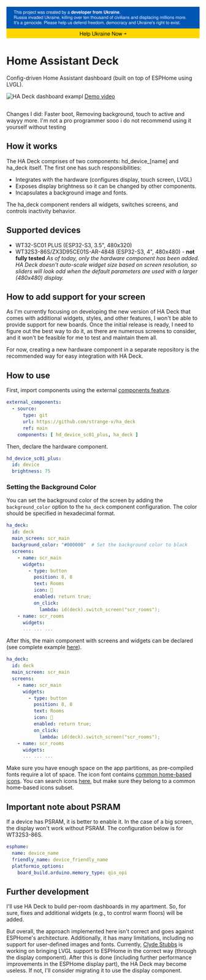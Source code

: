 [![Stand With Ukraine](https://raw.githubusercontent.com/vshymanskyy/StandWithUkraine/main/banner-direct-single.svg)](https://stand-with-ukraine.pp.ua)

# Home Assistant Deck

Config-driven Home Assistant dashboard (built on top of ESPHome using LVGL).

![HA Deck dashboard exampl](/images/ha_deck.jpg)
[Demo video](https://www.youtube.com/watch?v=NPr9ryyTVB4)

##
Changes I did: Faster boot, Removing background, touch to active and wayyy more. 
I'm not a pro programmer sooo i do not recommend using it yourself without testing 

## How it works

The HA Deck comprises of two components: hd_device_[name] and ha_deck itself. The first one has such responsibilities:

- Integrates with the hardware (configures display, touch screen, LVGL)
- Exposes display brightness so it can be changed by other components.
- Incapsulates a background image and fonts.

The ha_deck component renders all widgets, switches screens, and controls inactivity behavior.

## Supported devices

- WT32-SC01 PLUS (ESP32-S3, 3.5", 480x320)
- WT32S3-86S/ZX3D95CE01S-AR-4848 (ESP32-S3, 4", 480x480) - **not fully tested**
  *As of today, only the hardware component has been added. HA Deck doesn't auto-scale widget size based on screen resolution, so sliders will look odd when the default parameters are used with a larger (480x480) display.*

## How to add support for your screen
As I'm currently focusing on developing the new version of HA Deck that comes with additional widgets, styles, and other features, I won't be able to provide support for new boards. Once the initial release is ready, I need to figure out the best way to do it, as there are numerous screens to consider, and it won't be feasible for me to test and maintain them all.

For now, creating a new hardware component in a separate repository is the recommended way for easy integration with HA Deck.

## How to use

First, import components using the external [components feature](https://esphome.io/components/external_components.html).

```yaml
external_components:
  - source:
      type: git
      url: https://github.com/strange-v/ha_deck
      ref: main
    components: [ hd_device_sc01_plus, ha_deck ]
```

Then, declare the hardware component.

```yaml
hd_device_sc01_plus:
  id: device
  brightness: 75
```

### Setting the Background Color

You can set the background color of the screen by adding the `background_color` option to the `ha_deck` component configuration. The color should be specified in hexadecimal format.

```yaml
ha_deck:
  id: deck
  main_screen: scr_main
  background_color: "#000000"  # Set the background color to black
  screens:
    - name: scr_main
      widgets:
        - type: button
          position: 8, 8
          text: Rooms
          icon: 󰠡
          enabled: return true;
          on_click:
            lambda: id(deck).switch_screen("scr_rooms");
    - name: scr_rooms
      widgets:
      ... ... ...
```

After this, the main component with screens and widgets can be declared (see complete example [here](examples)).

```yaml
ha_deck:
  id: deck
  main_screen: scr_main
  screens:
    - name: scr_main
      widgets:
        - type: button
          position: 8, 8
          text: Rooms
          icon: 󰠡
          enabled: return true;
          on_click:
            lambda: id(deck).switch_screen("scr_rooms");
    - name: scr_rooms
      widgets:
      ... ... ...
```

Make sure you have enough space on the app partitions, as pre-compiled fonts require a lot of space. The icon font contains [common home-based icons](https://pictogrammers.com/docs/library/mdi/guides/home-assistant). You can search icons [here](https://pictogrammers.com/library/mdi/), but make sure they belong to a common home-based icons subset.

## Important note about PSRAM

If a device has PSRAM, it is better to enable it. In the case of a big screen, the display won't work without PSRAM. The configuration below is for WT32S3-86S.

```yaml
esphome:
  name: device_name
  friendly_name: device_friendly_name
  platformio_options:
    board_build.arduino.memory_type: qio_opi
```

## Further development

I'll use HA Deck to build per-room dashboards in my apartment. So, for sure, fixes and additional widgets (e.g., to control warm floors) will be added.

But overall, the approach implemented here isn't correct and goes against ESPHome's architecture. Additionally, it has many limitations, including no support for user-defined images and fonts. Currently, [Clyde Stubbs](https://github.com/clydebarrow) is working on bringing LVGL support to ESPHome in the correct way (through the display component). After this is done (including further performance improvements in the ESPHome display part), the HA Deck may become useless. If not, I'll consider migrating it to use the display component.
